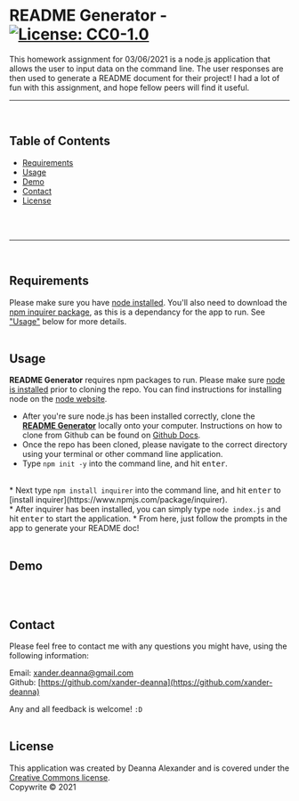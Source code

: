 # **README Generator**  -  [![License: CC0-1.0](https://img.shields.io/badge/License-CC0%201.0-lightgrey.svg)](http://creativecommons.org/publicdomain/zero/1.0/)
    
This homework assignment for 03/06/2021 is a node.js application that allows the user to input data on the command line. The user responses are then used to generate a README document for their project! I had a lot of fun with this assignment, and hope fellow peers will find it useful.
<br>
<hr>
<br>
    
## Table of Contents
* [Requirements](#Requirements)
* [Usage](#Usage)
* [Demo](#Demo)
* [Contact](#Contact)
* [License](#License)
<br>
<br>
<hr>
<br>
                
## Requirements
Please make sure you have [node installed](https://nodejs.org/en/download/). You'll also need to download the [npm inquirer package](https://www.npmjs.com/package/inquirer), as this is a dependancy for the app to run. See ["Usage"](#Usage) below for more details.
<br>
<br>
            
## Usage
**README Generator** requires npm packages to run. Please make sure [node is installed](https://nodejs.org/en/download/) prior to cloning the repo. You can find instructions for installing node on the [node website](https://nodejs.org/en/download/).
<br>
* After you're sure node.js has been installed correctly, clone the **[README Generator](https://github.com/xander-deanna/readme-generator)** locally onto your computer. Instructions on how to clone from Github can be found on [Github Docs](https://docs.github.com/en/github/creating-cloning-and-archiving-repositories/cloning-a-repository).
* Once the repo has been cloned, please navigate to the correct directory using your terminal or other command line application. 
* Type <code>npm init -y</code> into the command line, and hit <kbd>enter</kbd>.
<br>
* Next type <code>npm install inquirer</code> into the command line, and hit <kbd>enter</kbd> to [install inquirer](https://www.npmjs.com/package/inquirer).
<br>
* After inquirer has been installed, you can simply type <code>node index.js</code> and hit <kbd>enter</kbd> to start the application.
* From here, just follow the prompts in the app to generate your README doc!
<br>
<br>

## Demo

<br>
<br>
    
## Contact
Please feel free to contact me with any questions you might have, using the following information:

Email: [xander.deanna@gmail.com](mailto:xander.deanna@gmail.com)
<br>
Github: [https://github.com/xander-deanna](https://github.com/xander-deanna)
<br>

Any and all feedback is welcome! <code>:D</code>
<br>
<br>
    
## License
This application was created by Deanna Alexander and is covered under the [Creative Commons license](https://creativecommons.org/licenses/by/4.0/).
<br>
Copywrite © 2021
<br>
<br>